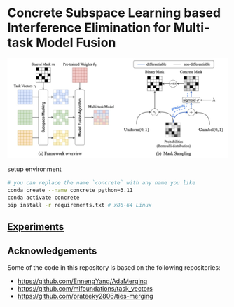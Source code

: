 # Concrete Subspace Learning based Interference Elimination for Multi-task Model Fusion

![Alt text](images/1702203203116.jpg)

setup environment 

```bash
# you can replace the name `concrete` with any name you like
conda create --name concrete python=3.11
conda activate concrete
pip install -r requirements.txt # x86-64 Linux
```

## [Experiments](results/README.md)

## Acknowledgements

Some of the code in this repository is based on the following repositories:

- https://github.com/EnnengYang/AdaMerging
- https://github.com/mlfoundations/task_vectors
- https://github.com/prateeky2806/ties-merging
